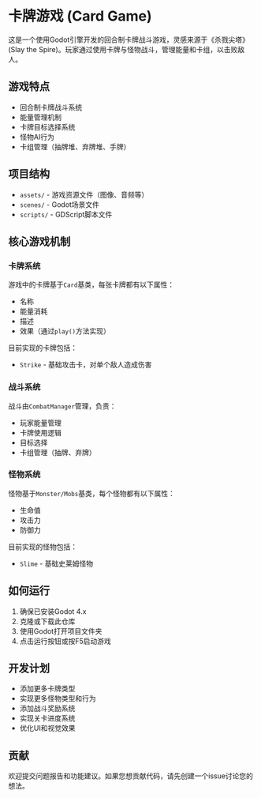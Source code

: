 # 卡牌游戏 (Card Game)

这是一个使用Godot引擎开发的回合制卡牌战斗游戏，灵感来源于《杀戮尖塔》(Slay the Spire)。玩家通过使用卡牌与怪物战斗，管理能量和卡组，以击败敌人。

## 游戏特点

- 回合制卡牌战斗系统
- 能量管理机制
- 卡牌目标选择系统
- 怪物AI行为
- 卡组管理（抽牌堆、弃牌堆、手牌）

## 项目结构

- `assets/` - 游戏资源文件（图像、音频等）
- `scenes/` - Godot场景文件
- `scripts/` - GDScript脚本文件

## 核心游戏机制

### 卡牌系统

游戏中的卡牌基于`Card`基类，每张卡牌都有以下属性：
- 名称
- 能量消耗
- 描述
- 效果（通过`play()`方法实现）

目前实现的卡牌包括：
- `Strike` - 基础攻击卡，对单个敌人造成伤害

### 战斗系统

战斗由`CombatManager`管理，负责：
- 玩家能量管理
- 卡牌使用逻辑
- 目标选择
- 卡组管理（抽牌、弃牌）

### 怪物系统

怪物基于`Monster/Mobs`基类，每个怪物都有以下属性：
- 生命值
- 攻击力
- 防御力

目前实现的怪物包括：
- `Slime` - 基础史莱姆怪物

## 如何运行

1. 确保已安装Godot 4.x
2. 克隆或下载此仓库
3. 使用Godot打开项目文件夹
4. 点击运行按钮或按F5启动游戏

## 开发计划

- 添加更多卡牌类型
- 实现更多怪物类型和行为
- 添加战斗奖励系统
- 实现关卡进度系统
- 优化UI和视觉效果

## 贡献

欢迎提交问题报告和功能建议。如果您想贡献代码，请先创建一个issue讨论您的想法。